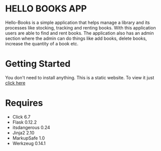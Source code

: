 # HELLO BOOKS APP

Hello-Books is a simple application that helps manage a library and its processes like stocking, tracking and renting books. With this application users are able to find and rent books. The application also has an admin section where the admin can do things like add books, delete books, increase the quantity of a book etc.

# Getting Started

You don't need to install anything. This is a static website. To view it just [click  here](https://nerldy.github.io/hello-books/)

# Requires
* Click 6.7
* Flask 0.12.2
* itsdangerous 0.24
* Jinja2 2.10
* MarkupSafe 1.0
* Werkzeug 0.14.1




